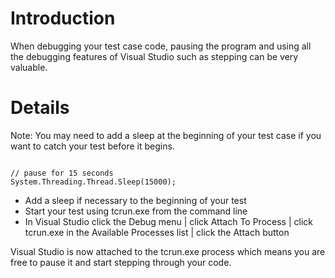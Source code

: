 # Introduction #

When debugging your test case code, pausing the program and using all the debugging features of Visual Studio such as stepping can be very valuable.


# Details #

Note: You may need to add a sleep at the beginning of your test case if you want to catch your test before it begins.
```

// pause for 15 seconds
System.Threading.Thread.Sleep(15000);
```
  * Add a sleep if necessary to the beginning of your test
  * Start your test using tcrun.exe from the command line
  * In Visual Studio click the Debug menu | click Attach To Process | click tcrun.exe in the Available Processes list | click the Attach button

Visual Studio is now attached to the tcrun.exe process which means you are free to pause it and start stepping through your code.